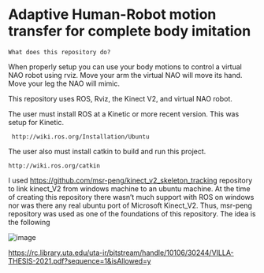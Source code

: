 # Adaptive Human-Robot motion transfer for complete body imitation
    What does this repository do?

When properly setup you can use your body motions to control a virtual NAO robot using rviz. Move your arm the virtual NAO will move its hand. Move your leg the NAO will mimic.


This repository uses ROS, Rviz, the Kinect V2, and virtual NAO robot. 


The user must install ROS at a Kinetic or more recent version. This was setup for Kinetic.

     http://wiki.ros.org/Installation/Ubuntu

The user also must install catkin to build and run this project.

    http://wiki.ros.org/catkin


I used https://github.com/msr-peng/kinect_v2_skeleton_tracking repository to link kinect_V2 from windows machine to an ubuntu machine. At the time of creating this repository there wasn’t much support with ROS on windows nor was there any real ubuntu port of Microsoft Kinect_V2. Thus, msr-peng repository was used as one of the foundations of this repository.
The idea is the following

 ![image](https://user-images.githubusercontent.com/79240616/166574980-d23051e3-0714-4c78-949c-cde542ce2e77.png)

	

 https://rc.library.uta.edu/uta-ir/bitstream/handle/10106/30244/VILLA-THESIS-2021.pdf?sequence=1&isAllowed=y
